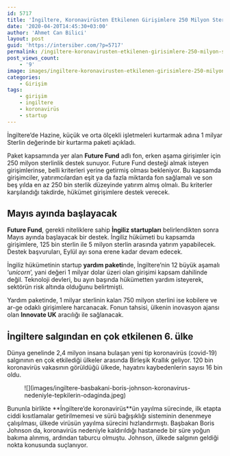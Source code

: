 ```yaml
---
id: 5717
title: 'İngiltere, Koronavirüsten Etkilenen Girişimlere 250 Milyon Sterlin Destek Sağlayacak'
date: '2020-04-20T14:45:30+03:00'
author: 'Ahmet Can Bilici'
layout: post
guid: 'https://intersiber.com/?p=5717'
permalink: /ingiltere-koronavirusten-etkilenen-girisimlere-250-milyon-sterlin-destek-saglayacak/
post_views_count:
    - '9'
image: images/ingiltere-koronavirusten-etkilenen-girisimlere-250-milyon-sterlin-destek-saglayacak.jpg
categories:
    - Girişim
tags:
    - girişim
    - ingiltere
    - koronavirüs
    - startup
---
```


İngiltere’de Hazine, küçük ve orta ölçekli işletmeleri kurtarmak adına 1 milyar Sterlin değerinde bir kurtarma paketi açıkladı.

Paket kapsamında yer alan **Future Fund** adlı fon, erken aşama girişimler için 250 milyon sterlinlik destek sunuyor. Future Fund desteği almak isteyen girişimlerinse, belli kriterleri yerine getirmiş olması bekleniyor. Bu kapsamda girişimciler, yatırımcılardan eşit ya da fazla miktarda fon sağlamalı ve son beş yılda en az 250 bin sterlik düzeyinde yatırım almış olmalı. Bu kriterler karşılandığı takdirde, hükümet girişimlere destek verecek.

## Mayıs ayında başlayacak

**Future Fund**, gerekli niteliklere sahip **İngiliz startupları** belirlendikten sonra Mayıs ayında başlayacak bir destek. İngiliz hükümeti bu kapsamda girişimlere, 125 bin sterlin ile 5 milyon sterlin arasında yatırım yapabilecek. Destek başvuruları, Eylül ayı sona erene kadar devam edecek.

İngiliz hükümetinin startup **yardım paketi**nde, İngiltere’nin 12 büyük aşamalı ‘*unicorn*’, yani değeri 1 milyar dolar üzeri olan girişimi kapsam dahilinde değil. Teknoloji devleri, bu ayın başında hükümetten yardım isteyerek, sektörün risk altında olduğunu belirtmişti.

Yardım paketinde, 1 milyar sterlinin kalan 750 milyon sterlini ise kobilere ve ar-ge odaklı girişimlere harcanacak. Fonun tahsisi, ülkenin inovasyon ajansı olan **Innovate UK** aracılığı ile sağlanacak.

## İngiltere salgından en çok etkilenen 6. ülke

Dünya genelinde 2,4 milyon insana bulaşan yeni tip koronavirüs (covid-19) salgınının en çok etkilediği ülkeler arasında Birleşik Krallık geliyor. 120 bin koronavirüs vakasının görüldüğü ülkede, hayatını kaybedenlerin sayısı 16 bin oldu.

<figure class="wp-block-image size-large">![](images/ingiltere-basbakani-boris-johnson-koronavirus-nedeniyle-tepkilerin-odaginda.jpeg)</figure>Bununla birlikte **İngiltere’de koronavirüs**ün yayılma sürecinde, ilk etapta ciddi kısıtlamalar getirilmemesi ve sürü bağışıklığı sisteminin denenmeye çalışılması, ülkede virüsün yayılma sürecini hızlandırmıştı. Başbakan Boris Johnson da, koronavirüs nedeniyle kaldırıldığı hastanede bir süre yoğun bakıma alınmış, ardından taburcu olmuştu. Johnson, ülkede salgının geldiği nokta konusunda suçlanıyor.